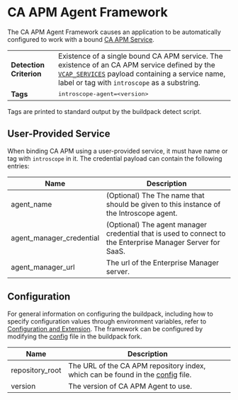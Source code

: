 # CA APM Agent Framework
The CA APM Agent Framework causes an application to be automatically configured to work with a bound [CA APM Service][].

<table>
  <tr>
    <td><strong>Detection Criterion</strong></td><td>Existence of a single bound CA APM service. The existence of an CA APM service defined by the <a href="http://docs.cloudfoundry.org/devguide/deploy-apps/environment-variable.html#VCAP-SERVICES"><code>VCAP_SERVICES</code></a> payload containing a service name, label or tag with <code>introscope</code> as a substring.
</td>
  </tr>
  <tr>
    <td><strong>Tags</strong></td><td><tt>introscope-agent=<version>&lt;version&gt;</tt></td>
  </tr>
</table>

Tags are printed to standard output by the buildpack detect script.

## User-Provided Service
When binding CA APM using a user-provided service, it must have name or tag with `introscope` in it. The credential payload can contain the following entries:

| Name | Description
| ---- | -----------
| agent_name | (Optional) The The name that should be given to this instance of the Introscope agent.
| agent_manager_credential | (Optional) The agent manager credential that is used to connect to the Enterprise Manager Server for SaaS.
| agent_manager_url | The url of the Enterprise Manager server.


## Configuration
For general information on configuring the buildpack, including how to specify configuration values through environment variables, refer to [Configuration and Extension][].
The framework can be configured by modifying the [config] file in the buildpack fork. 

| Name | Description
| ---- | -----------
| repository_root | The URL of the CA APM repository index, which can be found in the [config] file.
| version | The version of CA APM Agent to use. 

[config]: ../config/caapmagent.yml
[CA APM Service]: https://www.ca.com/us/products/ca-application-performance-management.html
[Configuration and Extension]: ../README.md#configuration-and-extension
